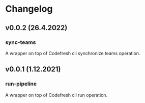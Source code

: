 # Changelog

## v0.0.2 (26.4.2022)

### sync-teams

A wrapper on top of Codefresh cli synchronize teams operation.


## v0.0.1 (1.12.2021)

### run-pipeline

A wrapper on top of Codefresh cli run operation.
